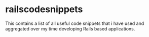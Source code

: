 railscodesnippets
=================

This contains a list of all useful code snippets that i have used and aggregated over my time developing Rails based applications.
